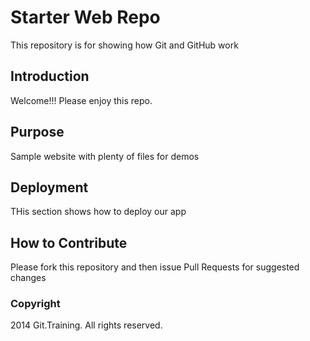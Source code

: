 # Starter Web Repo

This repository is for showing how Git and GitHub work

## Introduction

Welcome!!! Please enjoy this repo.	

## Purpose

Sample website with plenty of files for demos

## Deployment

THis section shows how to deploy our app

## How to Contribute
	
Please fork this repository and then issue Pull Requests for suggested changes

### Copyright

2014 Git.Training. All rights reserved.
